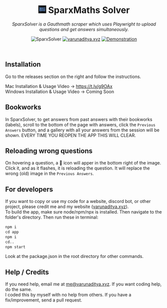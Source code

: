 
<div align='center'>

# <img src="logo.png" style="width: 25px"> SparxMaths Solver

_SparxSolver is a Gauthmath scraper which uses Playwright to upload questions and get answers simultaneously._ <br>

![SparxSolver](https://img.shields.io/badge/SparxSolver-1.1-%234696f7) [![varunaditya.xyz](https://img.shields.io/badge/varunaditya.xyz-%234696f7)](https://varunaditya.xyz) [![Demonstration](https://img.shields.io/badge/Demonstration-gray)](https://streamable.com/qh51k4)

</div> <br>

## Installation
Go to the releases section on the right and follow the instructions.

Mac Installation & Usage Video → https://t.ly/g9OAx<br>
Windows Installation & Usage Video → Coming Soon
## Bookworks
In SparxSolver, to get answers from past answers with their bookworks (labels), scroll to the bottom of the page with answers, click the `Previous Answers` button, and a gallery with all your answers from the session will be shown. EVERY TIME YOU REOPEN THE APP THIS WILL CLEAR.
## Reloading wrong questions
On hovering a question, a 🔄 icon will apper in the bottom right of the image. Click it, and as it flashes, it is reloading the question. It will replace the wrong (old) image in the `Previous Answers`.
## For developers
If you want to copy or use my code for a website, discord bot, or other project, please credit me and my website ([varunaditya.xyz](https://varunaditya.xyz)).<br>
To build the app, make sure node/npm/npx is installed. Then navigate to the folder's directory. Then run these in terminal:

```
npm i
cd app
npm i
cd..
npm start
```

Look at the package.json in the root directory for other commands.

## Help / Credits
If you need help, email me at me@varunaditya.xyz. If you want coding help, do the same.<br>
I coded this by myself with no help from others. If you have a fix/improvement, send a pull request.

